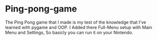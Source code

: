 # Ping-pong-game
The Ping Pong game that I made is my test of the knowledge that I've learned with pygame and OOP.
I Added there Full-Menu setup with Main Menu and Settings, So basicly you can run it on your Nintendo.

